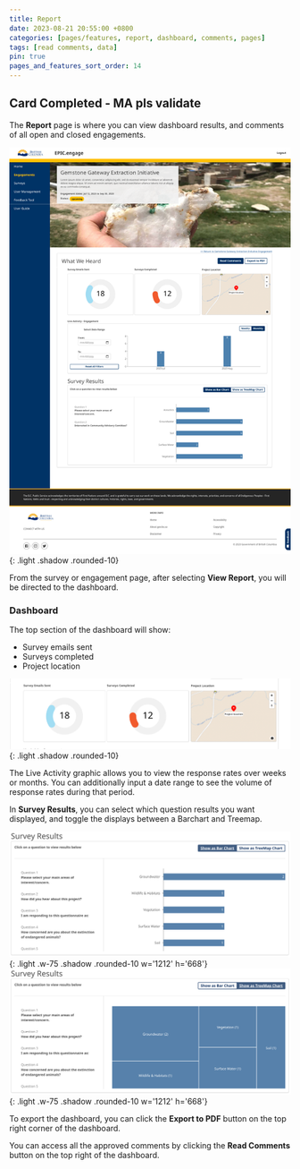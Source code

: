 ```yaml
---
title: Report
date: 2023-08-21 20:55:00 +0800
categories: [pages/features, report, dashboard, comments, pages]
tags: [read comments, data]
pin: true
pages_and_features_sort_order: 14
---
```


## Card Completed - MA pls validate 

The **Report** page is where you can view dashboard results, and comments of all open and closed engagements.

![Report Page](/assets/UserGuideImages/Images/report/report-image-of-report-page.png){: .light .shadow .rounded-10}

From the survey or engagement page, after selecting **View Report**, you will be directed to the dashboard.

### Dashboard  

The top section of the dashboard will show:
- Survey emails sent
- Surveys completed
- Project location

![Graphics](/assets/UserGuideImages/Images/report/report-image-of-3-graphics.png){: .light .shadow .rounded-10}

The Live Activity graphic allows you to view the response rates over weeks or months. You can additionally input a date range to see the volume of response rates during that period.  

In **Survey Results**, you can select which question results you want displayed, and toggle the displays between a Barchart and Treemap.  

![Barchart](/assets/UserGuideImages/Images/report/report-barchart.png){: .light .w-75 .shadow .rounded-10 w='1212' h='668'}
![Treemap](/assets/UserGuideImages/Images/report/report-treemap.png){: .light .w-75 .shadow .rounded-10 w='1212' h='668'}

To export the dashboard, you can click the **Export to PDF** button on the top right corner of the dashboard.  

You can access all the approved comments by clicking the **Read Comments** button on the top right of the dashboard.

  
